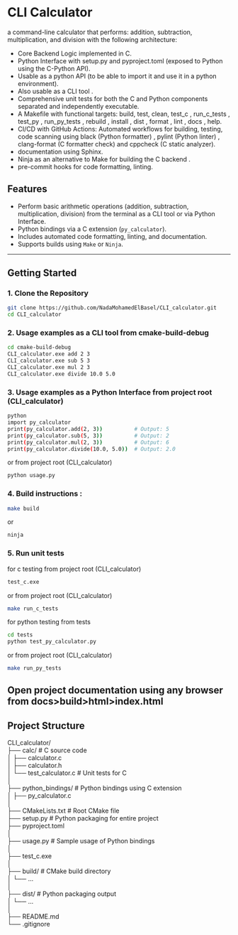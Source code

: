 # CLI Calculator

a command-line calculator that performs: addition, subtraction, multiplication, and division with the following architecture:  
- Core Backend Logic implemented in C.  
- Python Interface with setup.py and pyproject.toml (exposed to Python using the C-Python API).   
- Usable as a python API (to be able to import it and use it in a python environment).   
- Also usable as a CLI tool .  
- Comprehensive unit tests for both the C and Python components separated and independently executable.  
- A Makefile with functional targets: build, test, clean, test_c , run_c_tests , test_py , run_py_tests , rebuild , install , dist , format , lint , docs , help.   
- CI/CD with GitHub Actions: Automated workflows for building, testing, code scanning using black (Python formatter) , pylint (Python linter) , clang-format (C formatter check) and cppcheck (C static analyzer).  
- documentation using Sphinx.  
- Ninja as an alternative to Make for building the C backend  .
- pre-commit hooks for code formatting, linting.


## Features

- Perform basic arithmetic operations (addition, subtraction, multiplication, division) from the terminal as a CLI tool or via Python Interface.
- Python bindings via a C extension (`py_calculator`).
- Includes automated code formatting, linting, and documentation.
- Supports builds using `Make` or `Ninja`.

---

## Getting Started

### 1. Clone the Repository

```bash
git clone https://github.com/NadaMohamedElBasel/CLI_calculator.git
cd CLI_calculator
```
### 2. Usage examples as a CLI tool from cmake-build-debug  
```bash
cd cmake-build-debug
CLI_calculator.exe add 2 3
CLI_calculator.exe sub 5 3
CLI_calculator.exe mul 2 3
CLI_calculator.exe divide 10.0 5.0
```
### 3. Usage examples as a Python Interface from project root (CLI_calculator) 
```bash
python
import py_calculator
print(py_calculator.add(2, 3))          # Output: 5
print(py_calculator.sub(5, 3))          # Output: 2 
print(py_calculator.mul(2, 3))          # Output: 6
print(py_calculator.divide(10.0, 5.0))  # Output: 2.0
```
or from project root (CLI_calculator) 
```bash
python usage.py 
```
### 4. Build instructions :  
```bash
make build 
```
or  
```bash
ninja
```  
### 5. Run unit tests  
for c testing from project root (CLI_calculator)
```bash
test_c.exe 
```
or from project root (CLI_calculator)
```bash
make run_c_tests
```
for python testing from tests 
```bash
cd tests
python test_py_calculator.py 
```
or from project root (CLI_calculator)
```bash
make run_py_tests
```
## Open project documentation using any browser from docs>build>html>index.html    
## Project Structure 
CLI_calculator/  
├── calc/                          # C source code  
│   ├── calculator.c  
│   ├── calculator.h  
│   └── test_calculator.c         # Unit tests for C  
│  
├── python_bindings/              # Python bindings using C extension  
│   ├── py_calculator.c                     
│  
├── CMakeLists.txt                # Root CMake file  
├── setup.py                      # Python packaging for entire project  
├── pyproject.toml                
│  
├── usage.py                      # Sample usage of Python bindings  
│  
├── test_c.exe  
│  
├── build/                        # CMake build directory   
│   └── ...  
│  
├── dist/                         # Python packaging output   
│   └── ...  
│  
├── README.md  
└── .gitignore  

